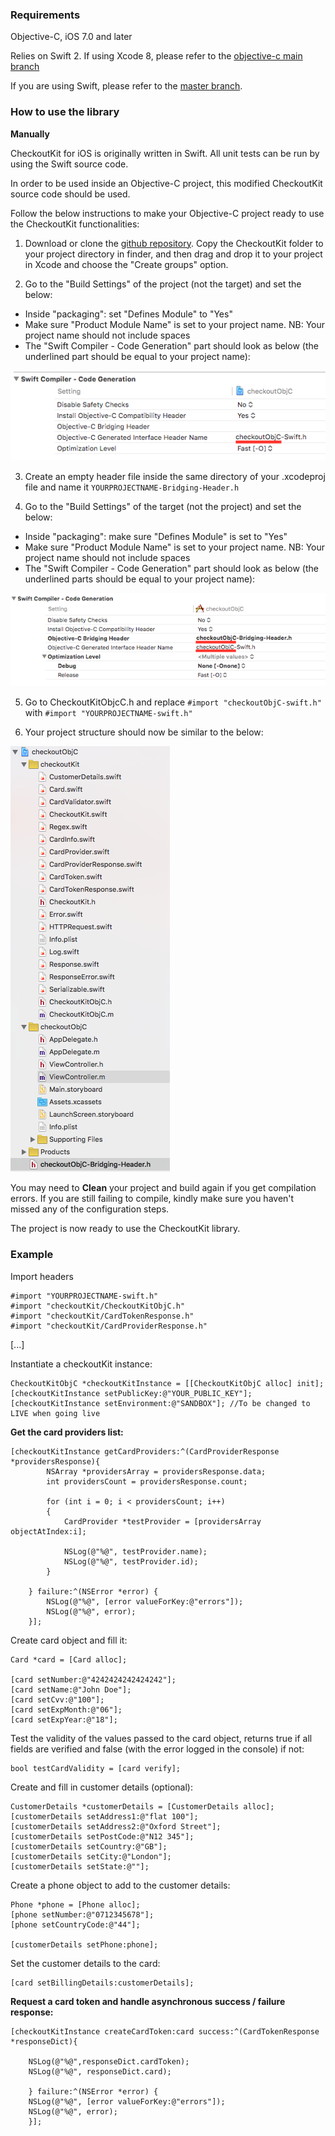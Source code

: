 ### Requirements

Objective-C, iOS 7.0 and later

Relies on Swift 2. If using Xcode 8, please refer to the [objective-c main branch](https://github.com/checkout/checkoutkit-ios/tree/objective-c)

If you are using Swift, please refer to the [master branch](https://github.com/CKOTech/checkoutkit-ios).

### How to use the library

__Manually__

CheckoutKit for iOS is originally written in Swift. All unit tests can be run by using the Swift source code.

In order to be used inside an Objective-C project, this modified CheckoutKit source code should be used.

Follow the below instructions to make your Objective-C project ready to use the CheckoutKit functionalities:


1. Download or clone the [github repository](https://github.com/CKOTech/checkoutkit-ios/tree/objective-c). Copy the CheckoutKit folder to your project directory in finder, and then drag and drop it to your project in Xcode and choose the "Create groups" option.

2. Go to the "Build Settings" of the project (not the target) and set the below:
  * Inside "packaging": set "Defines Module" to "Yes"
  * Make sure "Product Module Name" is set to your project name. NB: Your project name should not include spaces
  * The "Swift Compiler - Code Generation" part should look as below (the underlined part should be equal to your project name):

![alt tag](Screenshots/screenshot1.png)

3. Create an empty header file inside the same directory of your .xcodeproj file and name it ```YOURPROJECTNAME-Bridging-Header.h```

4. Go to the "Build Settings" of the target (not the project) and set the below:
  * Inside "packaging": make sure "Defines Module" is set to "Yes"
  * Make sure "Product Module Name" is set to your project name. NB: Your project name should not include spaces
  * The "Swift Compiler - Code Generation" part should look as below (the underlined parts should be equal to your project name):

![alt tag](Screenshots/screenshot2.png)

5. Go to CheckoutKitObjcC.h and replace ```#import "checkoutObjC-swift.h"``` with ```#import "YOURPROJECTNAME-swift.h"```

6. Your project structure should now be similar to the below:

![alt tag](Screenshots/screenshot3.png)

You may need to **Clean** your project and build again if you get compilation errors.
If you are still failing to compile, kindly make sure you haven't missed any of the configuration steps.


The project is now ready to use the CheckoutKit library.


### Example

Import headers
```
#import "YOURPROJECTNAME-swift.h"
#import "checkoutKit/CheckoutKitObjC.h"
#import "checkoutKit/CardTokenResponse.h"
#import "checkoutKit/CardProviderResponse.h"
```

[...]


Instantiate a checkoutKit instance:
```
CheckoutKitObjC *checkoutKitInstance = [[CheckoutKitObjC alloc] init];
[checkoutKitInstance setPublicKey:@"YOUR_PUBLIC_KEY"];
[checkoutKitInstance setEnvironment:@"SANDBOX"]; //To be changed to LIVE when going live
```

**Get the card providers list:**

```
[checkoutKitInstance getCardProviders:^(CardProviderResponse *providersResponse){
        NSArray *providersArray = providersResponse.data;
        int providersCount = providersResponse.count;
        
        for (int i = 0; i < providersCount; i++)
        {
            CardProvider *testProvider = [providersArray objectAtIndex:i];
            
            NSLog(@"%@", testProvider.name);
            NSLog(@"%@", testProvider.id);
        }
        
    } failure:^(NSError *error) {
        NSLog(@"%@", [error valueForKey:@"errors"]);
        NSLog(@"%@", error);
    }];
```

Create card object and fill it:
```
Card *card = [Card alloc];

[card setNumber:@"4242424242424242"];
[card setName:@"John Doe"];
[card setCvv:@"100"];
[card setExpMonth:@"06"];
[card setExpYear:@"18"];
```

Test the validity of the values passed to the card object, returns true if all fields are verified and false (with the error logged in the console) if not:
```
bool testCardValidity = [card verify];
```

Create and fill in customer details (optional):
```
CustomerDetails *customerDetails = [CustomerDetails alloc];
[customerDetails setAddress1:@"flat 100"];
[customerDetails setAddress2:@"Oxford Street"];
[customerDetails setPostCode:@"N12 345"];
[customerDetails setCountry:@"GB"];
[customerDetails setCity:@"London"];
[customerDetails setState:@""];
```

Create a phone object to add to the customer details:
```
Phone *phone = [Phone alloc];
[phone setNumber:@"0712345678"];
[phone setCountryCode:@"44"];

[customerDetails setPhone:phone];
```

Set the customer details to the card:
```
[card setBillingDetails:customerDetails];
```

**Request a card token and handle asynchronous success / failure response:**

```
[checkoutKitInstance createCardToken:card success:^(CardTokenResponse *responseDict){
        
    NSLog(@"%@",responseDict.cardToken);
    NSLog(@"%@", responseDict.card);
        
    } failure:^(NSError *error) {
    NSLog(@"%@", [error valueForKey:@"errors"]);
    NSLog(@"%@", error);
    }];
```
